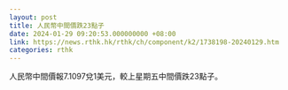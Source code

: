 ```yaml
---
layout: post
title: 人民幣中間價跌23點子
date: 2024-01-29 09:20:53.000000000 +08:00
link: https://news.rthk.hk/rthk/ch/component/k2/1738198-20240129.htm
categories: rthk
---
```


人民幣中間價報7.1097兌1美元，較上星期五中間價跌23點子。
